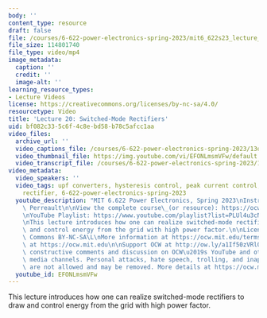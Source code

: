 ```yaml
---
body: ''
content_type: resource
draft: false
file: /courses/6-622-power-electronics-spring-2023/mit6_622s23_lecture_20_360p_16_9.mp4
file_size: 114801740
file_type: video/mp4
image_metadata:
  caption: ''
  credit: ''
  image-alt: ''
learning_resource_types:
- Lecture Videos
license: https://creativecommons.org/licenses/by-nc-sa/4.0/
resourcetype: Video
title: 'Lecture 20: Switched-Mode Rectifiers'
uid: bf082c33-5c6f-4c8e-bd58-b78c5afcc1aa
video_files:
  archive_url: ''
  video_captions_file: /courses/6-622-power-electronics-spring-2023/13opQsue7_eR5uFOdviAnrVuansrN_eAo_transcript.webvtt
  video_thumbnail_file: https://img.youtube.com/vi/EFONLmsmVFw/default.jpg
  video_transcript_file: /courses/6-622-power-electronics-spring-2023/13opQsue7_eR5uFOdviAnrVuansrN_eAo_transcript.pdf
video_metadata:
  video_speakers: ''
  video_tags: upf converters, hysteresis control, peak current control, switch-mode
    rectifier, 6-622-power-electronics-spring-2023
  youtube_description: "MIT 6.622 Power Electronics, Spring 2023\nInstructor: David\
    \ Perreault\n\nView the complete course\_(or resource): https://ocw.mit.edu/courses/6-622-power-electronics-spring-2023/\L\
    \nYouTube Playlist: https://www.youtube.com/playlist?list=PLUl4u3cNGP62UTc77mJoubhDELSC8lfR0\n\
    \nThis lecture introduces how one can realize switched-mode rectifiers to draw\
    \ and control energy from the grid with high power factor.\n\nLicense: Creative\
    \ Commons BY-NC-SA\L\nMore information at https://ocw.mit.edu/terms\L\nMore courses\
    \ at https://ocw.mit.edu\n\nSupport OCW at http://ow.ly/a1If50zVRlQ\n\nWe encourage\
    \ constructive comments and discussion on OCW\u2019s YouTube and other social\
    \ media channels. Personal attacks, hate speech, trolling, and inappropriate comments\
    \ are not allowed and may be removed. More details at https://ocw.mit.edu/comments.\n"
  youtube_id: EFONLmsmVFw
---
```

This lecture introduces how one can realize switched-mode rectifiers to draw and control energy from the grid with high power factor.